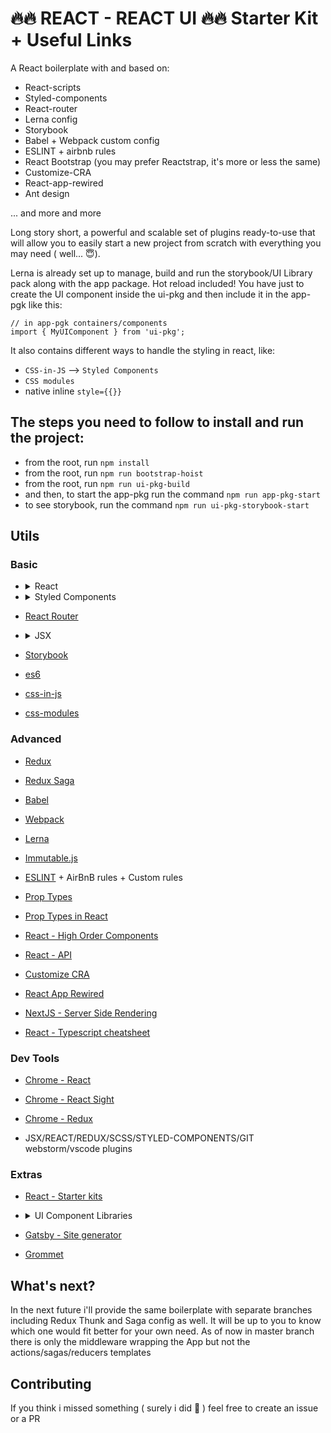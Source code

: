 # 🔥🔥 REACT - REACT UI 🔥🔥 Starter Kit + Useful Links

A React boilerplate with and based on:
  - React-scripts
  - Styled-components
  - React-router
  - Lerna config
  - Storybook
  - Babel + Webpack custom config
  - ESLINT + airbnb rules
  - React Bootstrap (you may prefer Reactstrap, it's more or less the same)
  - Customize-CRA
  - React-app-rewired
  - Ant design
  
  ... and more and more
  
  Long story short, a powerful and scalable set of plugins ready-to-use that will allow you to easily start a new project from scratch with everything you may need ( well... 😇).
  
  Lerna is already set up to manage, build and run the storybook/UI Library pack along with the app package. Hot reload included! 
  You have just to create the UI component inside the ui-pkg and then include it in the app-pgk like this:

  ```tsx
// in app-pgk containers/components  
import { MyUIComponent } from 'ui-pkg';
```
   
   It also contains different ways to handle the styling in react, like:
   - `CSS-in-JS` --> `Styled Components`
   - `CSS modules`
   - native inline `style={{}}` 

## The steps you need to follow to install and run the project:

- from the root, run `npm install`
- from the root, run `npm run bootstrap-hoist`
- from the root, run `npm run ui-pkg-build`
- and then, to start the app-pkg run the command `npm run app-pkg-start`
- to see storybook, run the command `npm run ui-pkg-storybook-start`

## Utils

### Basic
- <details><summary>React</summary>

  - [Getting started](https://reactjs.org/docs/getting-started.html)

  - [Hello World](https://reactjs.org/docs/hello-world.html)

  - [Compontents and props](https://reactjs.org/docs/components-and-props.html)

  - [State and lifecycle](https://reactjs.org/docs/state-and-lifecycle.html)

  - [Conditional rendering](https://reactjs.org/docs/conditional-rendering.html)

  - [Thinking in react](https://reactjs.org/docs/thinking-in-react.html)

  - [Create React App](https://facebook.github.io/create-react-app/docs/getting-started)

  - [Create React App v2 release note](https://reactjs.org/blog/2018/10/01/create-react-app-v2.html)
  
  - [React/Redux main concepts collection](https://rangle.github.io/react-training/)  
  </details>
  
- <details><summary>Styled Components</summary>

  - [Basic](https://www.styled-components.com/docs/basics)

  - [Advanced](https://www.styled-components.com/docs/advanced)
  </details>

- [React Router](https://reacttraining.com/react-router/web/example/basic)

- <details><summary>JSX</summary>

  - [JSX](https://jsx.github.io/)

  - [JSX in react](https://reactjs.org/docs/introducing-jsx.html)
  </details>

- [Storybook](https://storybook.js.org/basics/introduction/)

- [es6](http://es6-features.org/)

- [css-in-js](https://cssinjs.org)

- [css-modules](https://glenmaddern.com/articles/css-modules)



### Advanced

- [Redux](https://redux.js.org/)

- [Redux Saga](https://redux-saga.js.org/docs/introduction/BeginnerTutorial.html)

- [Babel](https://babeljs.io/)

- [Webpack](https://webpack.js.org/)

- [Lerna](https://github.com/lerna/lerna)

- [Immutable.js](https://facebook.github.io/immutable-js/)

- [ESLINT](https://eslint.org/) + AirBnB rules + Custom rules

- [Prop Types](https://www.npmjs.com/package/prop-types)

- [Prop Types in React](https://reactjs.org/docs/typechecking-with-proptypes.html
)

- [React - High Order Components](https://reactjs.org/docs/higher-order-components.html)

- [React - API](https://reactjs.org/docs/react-api.html)

- [Customize CRA](https://github.com/arackaf/customize-cra)

- [React App Rewired](https://github.com/timarney/react-app-rewired)

- [NextJS - Server Side Rendering](https://nextjs.org/)

- [React - Typescript cheatsheet](https://github.com/sw-yx/react-typescript-cheatsheet?fbclid=IwAR1OHnqDaghBIfRTwd9X3n574vLkXKCT5qijXL53B_cNT43JX953DMmeA2Y)

### Dev Tools

- [Chrome - React](https://chrome.google.com/webstore/detail/react-developer-tools/fmkadmapgofadopljbjfkapdkoienihi?hl=en)

- [Chrome - React Sight](https://chrome.google.com/webstore/detail/react-sight/aalppolilappfakpmdfdkpppdnhpgifn)

- [Chrome - Redux](https://chrome.google.com/webstore/detail/redux-devtools/lmhkpmbekcpmknklioeibfkpmmfibljd)

- JSX/REACT/REDUX/SCSS/STYLED-COMPONENTS/GIT webstorm/vscode plugins


### Extras

 - [React - Starter kits](https://reactjs.org/community/starter-kits.html)

- <details><summary>UI Component Libraries</summary>

  - [Ant Design](https://ant.design/docs/react/introduce)

  - [Material UI](https://material-ui.com/)

  - [Reactstrap - Bootstrap v4 for React](https://reactstrap.github.io/)
  
  </details>


- [Gatsby - Site generator](https://github.com/gatsbyjs/gatsby)

- [Grommet](https://github.com/grommet/grommet)


## What's next?
   
In the next future i'll provide the same boilerplate with separate branches including Redux Thunk and Saga config as well. It will be up to you to know which one would fit better for your own need. 
As of now in master branch there is only the middleware wrapping the App but not the actions/sagas/reducers templates 

## Contributing

If you think i missed something ( surely i did 😬 ) feel free to create an issue or a PR
